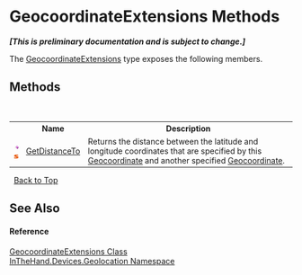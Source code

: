 # GeocoordinateExtensions Methods
 _**\[This is preliminary documentation and is subject to change.\]**_

The <a href="T_InTheHand_Devices_Geolocation_GeocoordinateExtensions">GeocoordinateExtensions</a> type exposes the following members.


## Methods
&nbsp;<table><tr><th></th><th>Name</th><th>Description</th></tr><tr><td>![Public method](media/pubmethod.gif "Public method")![Static member](media/static.gif "Static member")</td><td><a href="M_InTheHand_Devices_Geolocation_GeocoordinateExtensions_GetDistanceTo">GetDistanceTo</a></td><td>
Returns the distance between the latitude and longitude coordinates that are specified by this <a href="T_Windows_Devices_Geolocation_Geocoordinate">Geocoordinate</a> and another specified <a href="T_Windows_Devices_Geolocation_Geocoordinate">Geocoordinate</a>.</td></tr></table>&nbsp;
<a href="#geocoordinateextensions-methods">Back to Top</a>

## See Also


#### Reference
<a href="T_InTheHand_Devices_Geolocation_GeocoordinateExtensions">GeocoordinateExtensions Class</a><br /><a href="N_InTheHand_Devices_Geolocation">InTheHand.Devices.Geolocation Namespace</a><br />